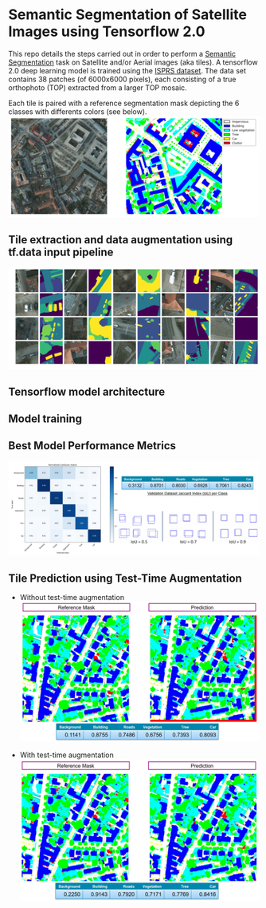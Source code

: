 # Semantic Segmentation of Satellite Images using Tensorflow 2.0
This repo details the steps carried out in order to perform a [Semantic Segmentation](https://nanonets.com/blog/semantic-image-segmentation-2020/) task on Satellite and/or Aerial images (aka tiles). A tensorflow 2.0 deep learning model is trained using the [ISPRS dataset](https://www2.isprs.org/commissions/comm2/wg4/benchmark/2d-sem-label-potsdam/). The data set contains 38 patches (of 6000x6000 pixels), each consisting of a true orthophoto (TOP) extracted from a larger TOP mosaic. 

Each tile is paired with a reference segmentation mask depicting the 6 classes with differents colors (see below).
![example](/images/isprs-example-tile-mask.JPG)

## Tile extraction and data augmentation using tf.data input pipeline
![example](/images/tile-patching.png)
## Tensorflow model architecture

## Model training

## Best Model Performance Metrics
![example](/images/validation-ds-metrics.JPG)
## Tile Prediction using Test-Time Augmentation
- Without test-time augmentation
![example](/images/tile-pred-no-tsa.JPG)

- With test-time augmentation
![example](/images/tile-pred-with-tsa.JPG)
